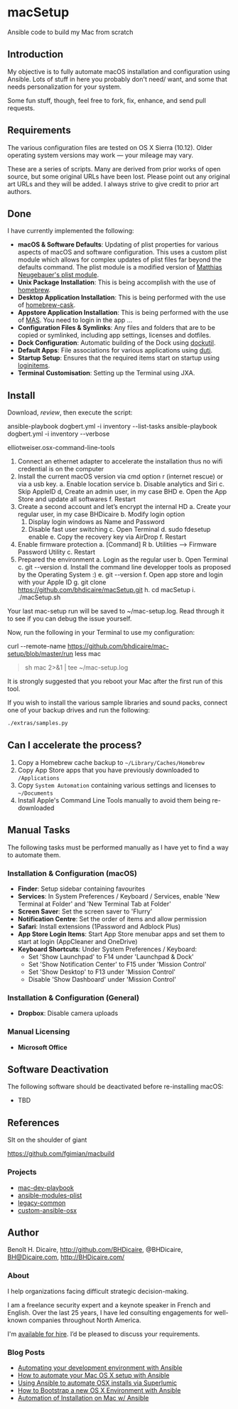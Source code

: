 # macSetup
Ansible code to build my Mac from scratch

## Introduction

My objective is to fully automate macOS installation and configuration using Ansible. Lots of stuff in here you probably don't need/ want, and some that needs personalization for your system.

Some fun stuff, though, feel free to fork, fix, enhance, and send pull requests.

## Requirements
The various configuration files are tested on OS X Sierra (10.12). Older operating system versions may work — your mileage may vary.

These are a series of scripts. Many are derived from prior works of open source, but some original URLs have been lost. Please point out any original art URLs and they will be added. I always strive to give credit to prior art authors.

## Done
I have currently implemented the following:

* **macOS & Software Defaults**: Updating of plist properties for various
  aspects of macOS and software configuration.  This uses a custom plist module
  which allows for complex updates of plist files far beyond the defaults
  command.  The plist module is a modified version of
  [Matthias Neugebauer's plist module](https://github.com/mtneug/ansible-modules-plist).
* **Unix Package Installation**: This is being accomplish with the use of
  [homebrew](https://github.com/Homebrew/homebrew).
* **Desktop Application Installation**: This is being performed with the use
  of [homebrew-cask](https://github.com/caskroom/homebrew-cask).
* **Appstore Application Installation**: This is being performed with the use
  of [MAS](https://github.com/).  You need to login in the app ...
* **Configuration Files & Symlinks**: Any files and folders that are to be
  copied or symlinked, including app settings, licenses and dotfiles.
* **Dock Configuration**: Automatic building of the Dock using
  [dockutil](https://github.com/kcrawford/dockutil).
* **Default Apps**: File associations for various applications using
  [duti](https://github.com/moretension/duti).
* **Startup Setup**: Ensures that the required items start on startup using
  [loginitems](https://github.com/OJFord/loginitems).
* **Terminal Customisation**: Setting up the Terminal using JXA.

## Install

Download, *review*, then execute the script:

ansible-playbook dogbert.yml -i inventory --list-tasks
ansible-playbook dogbert.yml -i inventory --verbose

elliotweiser.osx-command-line-tools


1. Connect an ethernet adapter to accelerate the installation thus no wifi credential is on the computer
2. Install the current macOS version via cmd option r (internet rescue) or via a usb key.
   a. Enable location service
   b. Disable analytics and Siri
   c. Skip AppleID
   d, Create an admin user, in my case BHD
   e. Open the App Store and update all softwares
   f. Restart
3. Create a second account and let’s encrypt the internal HD
  a. Create your regular user, in my case BHDicaire
  b. Modify login option
    1. Display login windows as Name and Password
    2. Disable fast user switching
  c. Open Terminal
  d. sudo fdesetup enable
  e. Copy the recovery key via AirDrop
  f. Restart
4. Enable firmware protection
  a. [Command] R
  b. Utilities --> Firmware Password Utility
  c. Restart
5. Prepared the environment
  a. Login as the regular user
  b. Open Terminal
  c. git --version
  d. Install the command line developper tools as proposed by the Operating System :)
  e. git --version
  f. Open app store and login with your Apple ID
  g. git clone https://github.com/bhdicaire/macSetup.git
  h. cd macSetup
  i. ./macSetup.sh

Your last mac-setup run will be saved to ~/mac-setup.log. Read through it to see if you can debug the issue yourself.

Now, run the following in your Terminal to use my configuration:

curl --remote-name https://github.com/bhdicaire/mac-setup/blob/master/run less mac
> sh mac 2>&1 | tee ~/mac-setup.log

It is strongly suggested that you reboot your Mac after the first run
of this tool.

If you wish to install the various sample libraries and sound packs, connect
one of your backup drives and run the following:

```bash
./extras/samples.py
```

## Can I accelerate the process?

1. Copy a Homebrew cache backup to `~/Library/Caches/Homebrew`
2. Copy App Store apps that you have previously downloaded to `/Applications`
3. Copy `System Automation` containing various settings and licenses to `~/Documents`
4. Install Apple's Command Line Tools manually to avoid them being re-downloaded

## Manual Tasks

The following tasks must be performed manually as I have yet to find a way to
automate them.

### Installation & Configuration (macOS)

* **Finder**: Setup sidebar containing favourites
* **Services**: In System Preferences / Keyboard / Services, enable 'New Terminal at Folder' and 'New Terminal Tab at Folder'
* **Screen Saver**: Set the screen saver to 'Flurry'
* **Notification Centre**: Set the order of items and allow permission
* **Safari**: Install extensions (1Password and Adblock Plus)
* **App Store Login Items**: Start App Store menubar apps and set them to start
  at login (AppCleaner and OneDrive)
* **Keyboard Shortcuts**: Under System Preferences / Keyboard:
    - Set 'Show Launchpad' to F14 under 'Launchpad & Dock'
    - Set 'Show Notification Center' to F15 under 'Mission Control'
    - Set 'Show Desktop' to F13 under 'Mission Control'
    - Disable 'Show Dashboard' under 'Mission Control'

### Installation & Configuration (General)

* **Dropbox**: Disable camera uploads

### Manual Licensing

* **Microsoft Office**

## Software Deactivation

The following software should be deactivated before re-installing macOS:

* TBD

## References

SIt on the shoulder of giant

https://github.com/fgimian/macbuild

### Projects

* [mac-dev-playbook](https://github.com/geerlingguy/mac-dev-playbook)
* [ansible-modules-plist](https://github.com/mtneug/ansible-modules-plist)
* [legacy-common](https://github.com/osxc/legacy-common)
* [custom-ansible-osx](https://github.com/mtneug/custom-ansible-osx)



## Author

Benoît H. Dicaire, http://github.com/BHDicaire, @BHDicaire, BH@Dicaire.com, http://BHDicaire.com/


### About

I help organizations facing difficult strategic decision-making.

I am a freelance security expert and a keynote speaker in French and English. Over the last 25 years, I have led consulting engagements for well-known companies throughout North America.

I'm [available for hire](http://dicaire.com/).  I’d be pleased to discuss your requirements.


### Blog Posts

* [Automating your development environment with Ansible](http://www.nickhammond.com/automating-development-environment-ansible/)
* [How to automate your Mac OS X setup with Ansible](https://blog.vandenbrand.org/2016/01/04/how-to-automate-your-mac-os-x-setup-with-ansible/)
* [Using Ansible to automate OSX installs via Superlumic](http://vanderveer.be/2015/09/27/using-ansible-to-automate-osx-installs-via-superlumic.html)
* [How to Bootstrap a new OS X Environment with Ansible](http://flounderedge.com/bootstrap-new-os-x-environment-ansible/)
* [Automation of Installation on Mac w/ Ansible](https://medium.com/@hackyGQ/automation-of-installation-on-mac-w-ansible-21354cce0d7b#.j7rujxwgc)

